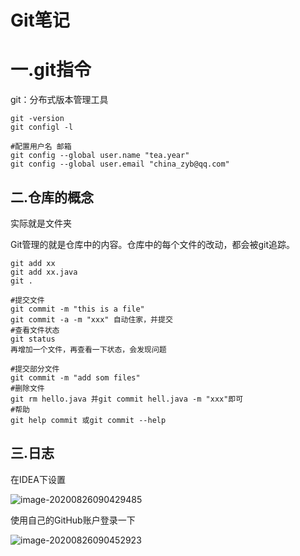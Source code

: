 # Git笔记

# 一.git指令

git：分布式版本管理工具

``` shell
git -version
git configl -l

#配置用户名 邮箱
git config --global user.name "tea.year"
git config --global user.email "china_zyb@qq.com"
```

## 二.仓库的概念

实际就是文件夹

Git管理的就是仓库中的内容。仓库中的每个文件的改动，都会被git追踪。

``` shell
git add xx
git add xx.java
git .

#提交文件
git commit -m "this is a file"
git commit -a -m "xxx" 自动住家，并提交
#查看文件状态
git status
再增加一个文件，再查看一下状态，会发现问题

#提交部分文件
git commit -m "add som files"
#删除文件
git rm hello.java 并git commit hell.java -m "xxx"即可
#帮助
git help commit 或git commit --help

```

## 三.日志

在IDEA下设置

![image-20200826090429485](E:\政通路\课堂笔记\S3\git\assets\image-20200826090429485.png)

使用自己的GitHub账户登录一下

![image-20200826090452923](E:\政通路\课堂笔记\S3\git\assets\image-20200826090452923.png)



